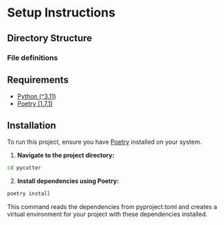 # Setup Instructions
## Directory Structure

### File definitions

## Requirements
- [Python (^3.11)](https://www.python.org/)
- [Poetry (1.7.1)](https://python-poetry.org/)

## Installation

To run this project, ensure you have [Poetry](https://python-poetry.org/) installed on your system.

1. **Navigate to the project directory:**
```bash
cd pycutter
```
2. **Install dependencies using Poetry:**

```bash
poetry install
```
This command reads the dependencies from pyproject.toml and creates a virtual environment for your project with these dependencies installed.

